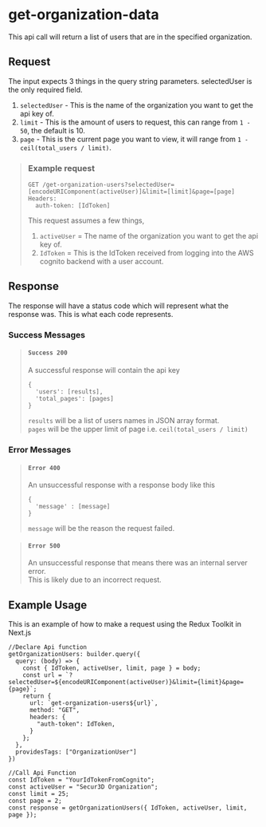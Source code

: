 # get-organization-data

This api call will return a list of users that are in the specified organization.  

## Request

The input expects 3 things in the query string parameters. selectedUser is the only required field.  
1. ``selectedUser`` - This is the name of the organization you want to get the api key of.  
2. ``limit`` - This is the amount of users to request, this can range from ``1 - 50``, the default is 10.
3. ``page`` - This is the current page you want to view, it will range from ``1 - ceil(total_users / limit)``.

> ### Example request
>
>     GET /get-organization-users?selectedUser=[encodeURIComponent(activeUser)]&limit=[limit]&page=[page]
>     Headers:
>       auth-token: [IdToken]
> This request assumes a few things,
> 1. ``activeUser`` = The name of the organization you want to get the api key of.  
> 2. ``IdToken`` = This is the IdToken received from logging into the AWS     cognito backend with a user account.

## Response

The response will have a status code which will represent what the response was. This is what each code represents.

### Success Messages

> #### ``Success 200``
> A successful response will contain the api key
>
>     {
>       'users': [results],
>       'total_pages': [pages]
>     }
> ``results`` will be a list of users names in JSON array format.  
> ``pages`` will be the upper limit of page i.e. ``ceil(total_users / limit)``

### Error Messages

> #### ``Error 400``
> An unsuccessful response with a response body like this
>
>     {
>       'message' : [message]
>     }
> ``message`` will be the reason the request failed.

> #### ``Error 500``
> An unsuccessful response that means there was an internal server error.  
> This is likely due to an incorrect request.

## Example Usage

This is an example of how to make a request using the Redux Toolkit in Next.js

    //Declare Api function
    getOrganizationUsers: builder.query({
      query: (body) => {
        const { IdToken, activeUser, limit, page } = body;
        const url = `?selectedUser=${encodeURIComponent(activeUser)}&limit={limit}&page={page}`;
        return {
          url: `get-organization-users${url}`,
          method: "GET",
          headers: {
            "auth-token": IdToken,
          }
        };
      },
      providesTags: ["OrganizationUser"]
    })

    //Call Api Function
    const IdToken = "YourIdTokenFromCognito";
    const activeUser = "Secur3D Organization";
    const limit = 25;
    const page = 2;
    const response = getOrganizationUsers({ IdToken, activeUser, limit, page });